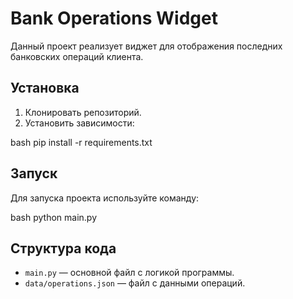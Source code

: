# Bank Operations Widget

Данный проект реализует виджет для отображения последних банковских операций клиента.

## Установка

1. Клонировать репозиторий.
2. Установить зависимости:

bash
   pip install -r requirements.txt


## Запуск

Для запуска проекта используйте команду:

bash
python main.py


## Структура кода

- `main.py` — основной файл с логикой программы.
- `data/operations.json` — файл с данными операций.
